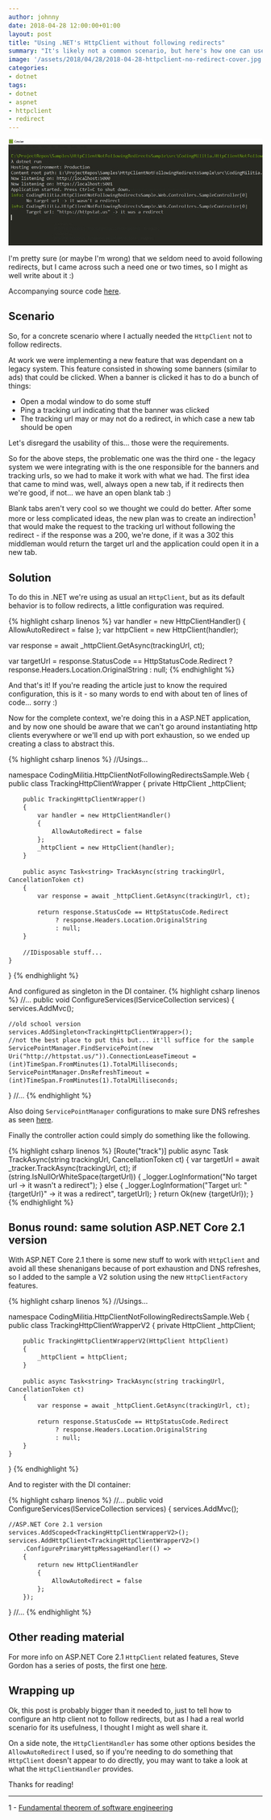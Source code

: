 ```yaml
---
author: johnny
date: 2018-04-28 12:00:00+01:00
layout: post
title: "Using .NET's HttpClient without following redirects"
summary: "It's likely not a common scenario, but here's how one can use .NET's HttpClient without following redirects."
image: '/assets/2018/04/28/2018-04-28-httpclient-no-redirect-cover.jpg'
categories:
- dotnet
tags:
- dotnet
- aspnet
- httpclient
- redirect
---
```


[![Using .NET's HttpClient without following redirects](/assets/2018/04/28/2018-04-28-httpclient-no-redirect-cover.jpg)](/assets/2018/04/228/2018-04-28-httpclient-no-redirect-cover.jpg)

I'm pretty sure (or maybe I'm wrong) that we seldom need to avoid following redirects, but I came across such a need one or two times, so I might as well write about it :)

Accompanying source code [here](https://github.com/joaofbantunes/HttpClientNotFollowingRedirectsSample).

## Scenario

So, for a concrete scenario where I actually needed the `HttpClient` not to follow redirects.

At work we were implementing a new feature that was dependant on a legacy system. This feature consisted in showing some banners (similar to ads) that could be clicked. When a banner is clicked it has to do a bunch of things: 

- Open a modal window to do some stuff
- Ping a tracking url indicating that the banner was clicked
- The tracking url may or may not do a redirect, in which case a new tab should be open

Let's disregard the usability of this... those were the requirements.

So for the above steps, the problematic one was the third one - the legacy system we were integrating with is the one responsible for the banners and tracking urls, so we had to make it work with what we had. The first idea that came to mind was, well, always open a new tab, if it redirects then we're good, if not... we have an open blank tab :)

Blank tabs aren't very cool so we thought we could do better. After some more or less complicated ideas, the new plan was to create an indirection<sup>1</sup> that would make the request to the tracking url without following the redirect - if the response was a 200, we're done, if it was a 302 this middleman would return the target url and the application could open it in a new tab.

## Solution

To do this in .NET we're using as usual an `HttpClient`, but as its default behavior is to follow redirects, a little configuration was required.

{% highlight csharp linenos %}
var handler = new HttpClientHandler()
{
    AllowAutoRedirect = false
};
var httpClient = new HttpClient(handler);

var response = await _httpClient.GetAsync(trackingUrl, ct);

var targetUrl = response.StatusCode == HttpStatusCode.Redirect
        ? response.Headers.Location.OriginalString
        : null;
{% endhighlight %}

And that's it! If you're reading the article just to know the required configuration, this is it - so many words to end with about ten of lines of code... sorry :)

Now for the complete context, we're doing this in a ASP.NET application, and by now one should be aware that we can't go around instantiating http clients everywhere or we'll end up with port exhaustion, so we ended up creating a class to abstract this.

{% highlight csharp linenos %}
//Usings...

namespace CodingMilitia.HttpClientNotFollowingRedirectsSample.Web
{
    public class TrackingHttpClientWrapper
    {
        private HttpClient _httpClient;

        public TrackingHttpClientWrapper()
        {
            var handler = new HttpClientHandler()
            {
                AllowAutoRedirect = false
            };
            _httpClient = new HttpClient(handler);
        }

        public async Task<string> TrackAsync(string trackingUrl, CancellationToken ct)
        {
            var response = await _httpClient.GetAsync(trackingUrl, ct);

            return response.StatusCode == HttpStatusCode.Redirect
                 ? response.Headers.Location.OriginalString
                 : null;
        }

        //IDisposable stuff...
    }
}
{% endhighlight %}

And configured as singleton in the DI container.
{% highlight csharp linenos %}
//...
public void ConfigureServices(IServiceCollection services)
{
    services.AddMvc();

    //old school version
    services.AddSingleton<TrackingHttpClientWrapper>();
    //not the best place to put this but... it'll suffice for the sample
    ServicePointManager.FindServicePoint(new Uri("http://httpstat.us/")).ConnectionLeaseTimeout = (int)TimeSpan.FromMinutes(1).TotalMilliseconds;
    ServicePointManager.DnsRefreshTimeout = (int)TimeSpan.FromMinutes(1).TotalMilliseconds;
}
//...
{% endhighlight %}

Also doing `ServicePointManager` configurations to make sure DNS refreshes as seen [here](https://github.com/dotnet/corefx/issues/11224).

Finally the controller action could simply do something like the following.

{% highlight csharp linenos %}
[Route("track")]
public async Task<IActionResult> TrackAsync(string trackingUrl, CancellationToken ct)
{
    var targetUrl = await _tracker.TrackAsync(trackingUrl, ct);
    if (string.IsNullOrWhiteSpace(targetUrl))
    {
        _logger.LogInformation("No target url -> it wasn't a redirect");
    }
    else
    {
        _logger.LogInformation("Target url: \"{targetUrl}\" -> it was a redirect", targetUrl);
    }
    return Ok(new {targetUrl});
}
{% endhighlight %}


## Bonus round: same solution ASP.NET Core 2.1 version

With ASP.NET Core 2.1 there is some new stuff to work with `HttpClient` and avoid all these shenanigans because of port exhaustion and DNS refreshes, so I added to the sample a V2 solution using the new `HttpClientFactory` features.

{% highlight csharp linenos %}
//Usings...

namespace CodingMilitia.HttpClientNotFollowingRedirectsSample.Web
{
    public class TrackingHttpClientWrapperV2
    {
        private HttpClient _httpClient;

        public TrackingHttpClientWrapperV2(HttpClient httpClient)
        {
            _httpClient = httpClient;
        }

        public async Task<string> TrackAsync(string trackingUrl, CancellationToken ct)
        {
            var response = await _httpClient.GetAsync(trackingUrl, ct);

            return response.StatusCode == HttpStatusCode.Redirect
                 ? response.Headers.Location.OriginalString
                 : null;
        }
    }
}
{% endhighlight %}

And to register with the DI container:

{% highlight csharp linenos %}
//...
public void ConfigureServices(IServiceCollection services)
{
    services.AddMvc();

    //ASP.NET Core 2.1 version
    services.AddScoped<TrackingHttpClientWrapperV2>();
    services.AddHttpClient<TrackingHttpClientWrapperV2>()
        .ConfigurePrimaryHttpMessageHandler(() =>
        {
            return new HttpClientHandler
            {
                AllowAutoRedirect = false
            };
        });
}
//...
{% endhighlight %}

## Other reading material

For more info on ASP.NET Core 2.1 `HttpClient` related features, Steve Gordon has a series of posts, the first one [here](https://www.stevejgordon.co.uk/introduction-to-httpclientfactory-aspnetcore).

## Wrapping up

Ok, this post is probably bigger than it needed to, just to tell how to configure an http client not to follow redirects, but as I had a real world scenario for its usefulness, I thought I might as well share it.

On a side note, the `HttpClientHandler` has some other options besides the `AllowAutoRedirect` I used, so if you're needing to do something that `HttpClient` doesn't appear to do directly, you may want to take a look at what the `HttpClientHandler` provides.

Thanks for reading!

---

1 - [Fundamental theorem of software engineering](https://en.wikipedia.org/wiki/Fundamental_theorem_of_software_engineering)